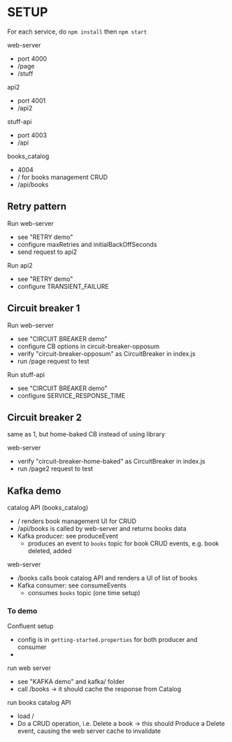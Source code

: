 # SETUP

For each service, do `npm install` then `npm start`

web-server
- port 4000
- /page
- /stuff

api2
- port 4001
- /api2

stuff-api
- port 4003
- /api

books_catalog
- 4004
- / for books management CRUD
- /api/books

## Retry pattern

Run web-server
- see "RETRY demo"
- configure maxRetries and initialBackOffSeconds
- send request to api2

Run api2
- see "RETRY demo"
- configure TRANSIENT_FAILURE

## Circuit breaker 1

Run web-server
- see "CIRCUIT BREAKER demo"
- configure CB options in circuit-breaker-opposum
- verify "circuit-breaker-opposum" as CircuitBreaker in index.js
- run /page request to test

Run stuff-api
- see "CIRCUIT BREAKER demo"
- configure SERVICE_RESPONSE_TIME

## Circuit breaker 2

same as 1, but home-baked CB instead of using library

web-server
- verify "circuit-breaker-home-baked" as CircuitBreaker in index.js
- run /page2 request to test


## Kafka demo

catalog API (books_catalog)
- / renders book management UI for CRUD
- /api/books is called by web-server and returns books data
- Kafka producer: see produceEvent
  - produces an event to `books` topic for book CRUD events, e.g. book deleted, added

web-server
- /books calls book catalog API and renders a UI of list of books
- Kafka consumer: see consumeEvents
  - consumes `books` topic (one time setup)

### To demo

Confluent setup
- config is in `getting-started.properties` for both producer and consumer
- 

run web server
- see "KAFKA demo" and kafka/ folder
- call /books -> it should cache the response from Catalog

run books catalog API
- load /
- Do a CRUD operation, i.e. Delete a book
-> this should Produce a Delete event, 
causing the web server cache to invalidate
